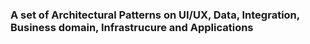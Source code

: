 ### A set of Architectural Patterns on UI/UX, Data, Integration, Business domain, Infrastrucure and Applications

